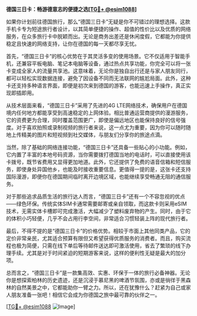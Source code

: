 **德国三日卡：畅游德意志的便捷之选[[TG💪+ @esim1088](https://t.me/s/esim1088)]**

如果你计划前往德国旅行，那么“德国三日卡”无疑是你不可错过的理想选择。这款手机卡专为短途旅行者设计，以其简单便捷的操作、超值的性价比以及优质的网络服务，在众多旅行卡中脱颖而出。无论是商务出差还是休闲度假，它都能为你提供稳定且快速的网络支持，让你在德国的每一天都尽享无忧。

首先，“德国三日卡”的核心优势在于其灵活多变的使用场景。它不仅适用于智能手机，还兼容平板电脑、笔记本电脑等设备，通过热点共享功能，你完全可以将一张卡变成全家人的流量共享池。这意味着，无论你是独自出行还是与家人朋友同行，都可以轻松实现数据连接，避免了因设备不同而无法联网的尴尬局面。此外，这种卡还支持多种语言界面，即便是初次来到德国的游客，也能迅速上手操作，真正实现即插即用。

从技术层面来看，“德国三日卡”采用了先进的4G LTE网络技术，确保用户在德国境内任何地方都能享受到高速稳定的上网体验。相比普通运营商提供的漫游服务，它的资费更为合理，同时覆盖范围更广，即使是偏远地区也能保持良好的信号强度。对于喜欢拍照或录制视频的旅行者来说，这一点尤为重要，因为你可以随时随地上传精美的图片和短视频到社交媒体，与朋友们分享你的旅途点滴。

当然，除了基础的网络连接功能，“德国三日卡”还具备一些贴心的小功能。例如，它内置了丰富的本地号码资源，当你需要拨打德国当地的电话时，可以直接使用该卡拨号，既节省费用又显得更加地道。此外，它还提供了免费的语音信箱和短信服务，即使身处异国他乡，也能及时接收重要信息。更值得一提的是，这张卡还支持国际漫游，即便你在德国期间临时离开边境区域，也能继续享受畅通无阻的通信服务。

对于那些追求品质生活的旅行达人而言，“德国三日卡”还有一个不容忽视的优点——绿色环保。传统实体SIM卡通常需要邮寄或亲自领取，而这款卡则采用eSIM技术，无需实体卡槽即可完成激活，大幅减少了塑料废弃物的产生。同时，由于它的体积小巧轻便，几乎不会占用行李空间，非常适合习惯轻装上阵的现代旅行者。

最后，不得不提的是“德国三日卡”的价格优势。相较于市面上其他同类产品，它的定价非常亲民，尤其适合预算有限但又希望获得优质服务的消费者。而且，购买流程也极为简便，只需在线下单后等待邮件送达即可激活使用，省去了繁琐的线下办理手续。尤其是对于时间紧迫的短期游客来说，这样的便利性无疑是最大的加分项。

总而言之，“德国三日卡”是一款集高效、实惠、环保于一体的旅行必备神器。无论你是想探索柏林的历史遗迹，还是沉浸于慕尼黑的啤酒节氛围，亦或是徜徉于黑森林的自然美景之中，它都能助你一臂之力。所以，还在犹豫什么？赶紧为自己或家人朋友准备一张吧！相信它会成为你德国之旅中最可靠的伙伴之一。

[[TG💪+ @esim1088](https://t.me/s/esim1088) ![Image](https://i.postimg.cc/4NQfJmqS/Snipaste-2025-05-13-00-14-12.png)]